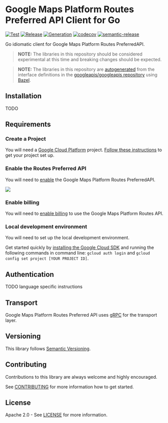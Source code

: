 # Google Maps Platform Routes Preferred API Client for Go

[![Test](https://github.com/googlemaps/go-routespreferred/workflows/Test/badge.svg)][test]
[![Release](https://github.com/googlemaps/go-routespreferred/workflows/Release/badge.svg)][release]
[![Generation](https://github.com/googlemaps/go-routespreferred/workflows/Generation/badge.svg)][generation]
[![codecov](https://codecov.io/gh/googlemaps/go-routespreferred/branch/master/graph/badge.svg)](https://codecov.io/gh/googlemaps/go-routespreferred)
[![semantic-release](https://img.shields.io/badge/%20%20%F0%9F%93%A6%F0%9F%9A%80-semantic--release-e10079.svg)](https://github.com/semantic-release/semantic-release)

Go idiomatic client for Google Maps Platform Routes PreferredAPI.

> **NOTE:** The libraries in this repository should be considered experimental at this time and breaking changes should be expected.

> **NOTE:** The libraries in this repository are [autogenerated][generation] from the interface definitions in the [googleapis/googleapis repository][googleapis] using [Bazel][bazel].

## Installation

TODO

## Requirements

### Create a Project

You will need a [Google Cloud Platform][developer-console] project. [Follow these instructions][create-project] to get your project set up.

### Enable the Routes Preferred API
You will need to [enable][enable-api] the Google Maps Platform Routes PreferredAPI.

[![](https://img.shields.io/badge/Enable%20API-Routes%20Preferred-important)][enable-api]

### Enable billing
You will need to [enable billing][enable-billing] to use the Google Maps Platform Routes API.

### Local development environment
You will need to set up the local development environment. 

Get started quickly by [installing the Google Cloud SDK][cloud-sdk] and running the following commands in command line:
  `gcloud auth login` and `gcloud config set project [YOUR PROJECT ID]`.

## Authentication

TODO language specific instructions

## Transport

Google Maps Platform Routes Preferred API uses [gRPC][grpc] for the transport layer.

## Versioning

This library follows [Semantic Versioning](http://semver.org/).

## Contributing

Contributions to this library are always welcome and highly encouraged.

See [CONTRIBUTING][contributing] for more information how to get started.

## License

Apache 2.0 - See [LICENSE][license] for more information.

[authentication]: https://github.com/googleapis/google-cloud-go#authentication
[developer-console]: https://console.developers.google.com/
[create-project]: https://cloud.google.com/resource-manager/docs/creating-managing-projects
[cloud-sdk]: https://cloud.google.com/sdk/
[contributing]: https://github.com/googlemaps/go-routespreferred/blob/master/CONTRIBUTING.md
[license]: https://github.com/googlemaps/go-routespreferred/blob/master/LICENSE
[release]: https://github.com/googlemaps/go-routespreferred/actions?query=workflow%3ARelease
[test]: https://github.com/googlemaps/go-routespreferred/actions?query=workflow%3ATest
[generation]: https://github.com/googlemaps/go-routespreferred/actions?query=workflow%3AGeneration
[enable-billing]: https://cloud.google.com/apis/docs/getting-started#enabling_billing
[enable-api]: https://console.cloud.google.com/flows/enableapi?apiid=routespreferred.googleapis.com
[grpc]: https://grpc.io/
[googleapis]: https://github.com/googleapis/googleapis
[bazel]: https://bazel.build